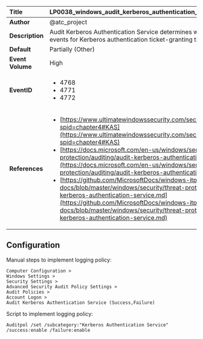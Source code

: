 | Title            | LP0038_windows_audit_kerberos_authentication_service                                                                     |
|:-----------------|:--------------------------------------------------------------------------------|
| **Author**       | @atc_project                                                                      |
| **Description**  | Audit Kerberos Authentication Service determines whether to generate  audit events for Kerberos authentication ticket-granting ticket (TGT) requests                                                               |
| **Default**      | Partially (Other)                                                                   |
| **Event Volume** | High                                                                    |
| **EventID**      | <ul><li>4768</li><li>4771</li><li>4772</li></ul>         |
| **References**   | <ul><li>[https://www.ultimatewindowssecurity.com/securitylog/book/page.aspx?spid=chapter4#KAS](https://www.ultimatewindowssecurity.com/securitylog/book/page.aspx?spid=chapter4#KAS)</li><li>[https://docs.microsoft.com/en-us/windows/security/threat-protection/auditing/audit-kerberos-authentication-service](https://docs.microsoft.com/en-us/windows/security/threat-protection/auditing/audit-kerberos-authentication-service)</li><li>[https://github.com/MicrosoftDocs/windows-itpro-docs/blob/master/windows/security/threat-protection/auditing/audit-kerberos-authentication-service.md](https://github.com/MicrosoftDocs/windows-itpro-docs/blob/master/windows/security/threat-protection/auditing/audit-kerberos-authentication-service.md)</li></ul> |



## Configuration

Manual steps to implement logging policy:

```
Computer Configuration >
Windows Settings >
Security Settings >
Advanced Security Audit Policy Settings >
Audit Policies >
Account Logon >
Audit Kerberos Authentication Service (Success,Failure)
```

Script to implement logging policy:

```
Auditpol /set /subcategory:"Kerberos Authentication Service" /success:enable /failure:enable
```

